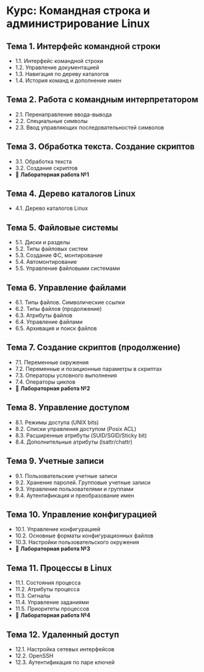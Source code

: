 # Курс: Командная строка и администрирование Linux

## Тема 1. Интерфейс командной строки
- 1.1. Интерфейс командной строки
- 1.2. Управление документацией
- 1.3. Навигация по дереву каталогов
- 1.4. История команд и дополнение имен

## Тема 2. Работа с командным интерпретатором
- 2.1. Перенаправление ввода-вывода
- 2.2. Специальные символы
- 2.3. Ввод управляющих последовательностей символов

## Тема 3. Обработка текста. Создание скриптов
- 3.1. Обработка текста
- 3.2. Создание скриптов
- 🔹 **Лабораторная работа №1**

## Тема 4. Дерево каталогов Linux
- 4.1. Дерево каталогов Linux

## Тема 5. Файловые системы
- 5.1. Диски и разделы
- 5.2. Типы файловых систем
- 5.3. Создание ФС, монтирование
- 5.4. Автомонтирование
- 5.5. Управление файловыми системами

## Тема 6. Управление файлами
- 6.1. Типы файлов. Символические ссылки
- 6.2. Типы файлов (продолжение)
- 6.3. Атрибуты файлов
- 6.4. Управление файлами
- 6.5. Архивация и поиск файлов

## Тема 7. Создание скриптов (продолжение)
- 7.1. Переменные окружения
- 7.2. Переменные и позиционные параметры в скриптах
- 7.3. Операторы условного выполнения
- 7.4. Операторы циклов
- 🔹 **Лабораторная работа №2**

## Тема 8. Управление доступом
- 8.1. Режимы доступа (UNIX bits)
- 8.2. Списки управления доступом (Posix ACL)
- 8.3. Расширенные атрибуты (SUID/SGID/Sticky bit)
- 8.4. Дополнительные атрибуты (lsattr/chattr)

## Тема 9. Учетные записи
- 9.1. Пользовательские учетные записи
- 9.2. Хранение паролей. Групповые учетные записи
- 9.3. Управление пользователями и группами
- 9.4. Аутентификация и преобразование имен

## Тема 10. Управление конфигурацией
- 10.1. Управление конфигурацией
- 10.2. Основные форматы конфигурационных файлов
- 10.3. Настройки пользовательского окружения
- 🔹 **Лабораторная работа №3**

## Тема 11. Процессы в Linux
- 11.1. Состояния процесса
- 11.2. Атрибуты процесса
- 11.3. Сигналы
- 11.4. Управление заданиями
- 11.5. Приоритеты процессов
- 🔹 **Лабораторная работа №4**

## Тема 12. Удаленный доступ
- 12.1. Настройка сетевых интерфейсов
- 12.2. OpenSSH
- 12.3. Аутентификация по паре ключей
